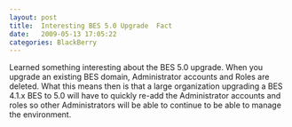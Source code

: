 ```yaml
---
layout: post
title:  Interesting BES 5.0 Upgrade  Fact
date:   2009-05-13 17:05:22
categories: BlackBerry
---
```

Learned something interesting about the BES 5.0 upgrade. When you upgrade an existing BES domain, Administrator accounts and Roles are deleted. What this means then is that a large organization upgrading a BES 4.1.x BES to 5.0 will have to quickly re-add the Administrator accounts and roles so other Administrators will be able to continue to be able to manage the environment.